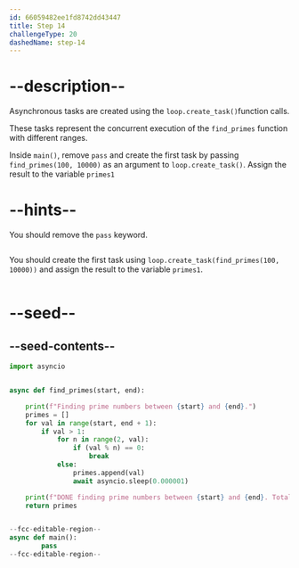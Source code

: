 ```yaml
---
id: 66059482ee1fd8742dd43447
title: Step 14
challengeType: 20
dashedName: step-14
---
```


# --description--

Asynchronous tasks are created using the `loop.create_task()`function calls. 

These tasks represent the concurrent execution of the `find_primes` function with different ranges.

Inside `main()`, remove `pass` and create the first task by passing `find_primes(100, 10000)` as an argument to `loop.create_task()`. Assign the result to the variable `primes1`

# --hints--

You should remove the `pass` keyword.

```js

```

You should create the first task using `loop.create_task(find_primes(100, 10000))` and assign the result to the variable `primes1`.

```js

```
# --seed--

## --seed-contents--


```py
import asyncio


async def find_primes(start, end):

    print(f"Finding prime numbers between {start} and {end}.")
    primes = []
    for val in range(start, end + 1):
        if val > 1:
            for n in range(2, val):
                if (val % n) == 0:
                    break
            else:
                primes.append(val)
                await asyncio.sleep(0.000001)

    print(f"DONE finding prime numbers between {start} and {end}. Total: {len(primes)}")
    return primes


--fcc-editable-region--
async def main():
		pass
--fcc-editable-region--
```
